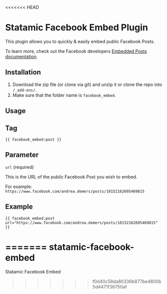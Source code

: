 <<<<<<< HEAD
# Statamic Facebook Embed Plugin

This plugin allows you to quickly & easily embed public Facebook Posts.

To learn more, check out the Facebook developers [Embedded Posts documentation](https://developers.facebook.com/docs/plugins/embedded-posts/).

## Installation

1. Download the zip file (or clone via git) and unzip it or clone the repo into `/_add-ons/`.
2. Make sure that the folder name is `facebook_embed`.

## Usage

## Tag
    
    {{ facebook_embed:post }}

## Parameter

`url` (required)

This is the URL of the public Facebook Post you wish to embed.

For example: `https://www.facebook.com/andrea.demers/posts/10152162695469815`

## Example

    {{ facebook_embed:post url="https://www.facebook.com/andrea.demers/posts/10152162695469815" }}
=======
statamic-facebook-embed
=======================

Statamic Facebook Embed
>>>>>>> f0d40c58da80336b877be4800b5d4471f36750af
